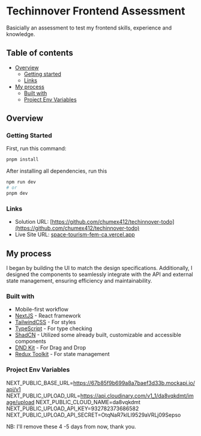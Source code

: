 # Techinnover Frontend Assessment

Basicially an assessment to test my frontend skills, experience and knowledge.

## Table of contents

- [Overview](#overview)
  * [Getting started](#getting-started)
  * [Links](#links)
- [My process](#my-process)
  * [Built with](#built-with)
  * [Project Env Variables](#project-variables)

## Overview

### Getting Started

First, run this command:

```bash
pnpm install
```
After installing all dependencies, run this
```bash
npm run dev
# or
pnpm dev
```

### Links

- Solution URL: [https://github.com/chumex412/techinnover-todo](https://github.com/chumex412/techinnover-todo)
- Live Site URL: [space-tourism-fem-ca.vercel.app](space-tourism-fem-ca.vercel.app)

## My process

I began by building the UI to match the design specifications. Additionally, I designed the components to seamlessly integrate with the API and external state management, ensuring efficiency and maintainability.

### Built with

- Mobile-first workflow
- [NextJS](https://nextjs.org/) - React framework
- [TailwindCSS](https://tailwindcss.com/) - For styles
- [TypeScript](https://www.typescriptlang.org/) - For type checking
- [ShadCN](https://ui.shadcn.com/) - Utilized some already built, customizable and accessible components
- [DND Kit](https://dndkit.com/) - For Drag and Drop
- [Redux Toolkit](https://redux-toolkit.js.org/) - For state management

### Project Env Variables 

NEXT_PUBLIC_BASE_URL=https://67b85f9b699a8a7baef3d33b.mockapi.io/api/v1
NEXT_PUBLIC_UPLOAD_URL=https://api.cloudinary.com/v1_1/da8vqkdmt/image/upload
NEXT_PUBLIC_CLOUD_NAME=da8vqkdmt
NEXT_PUBLIC_UPLOAD_API_KEY=932782373686582
NEXT_PUBLIC_UPLOAD_API_SECRET=OtqNaR7klLI9529aVRLj09Sepso

NB: I'll remove these 4 -5 days from now, thank you.
